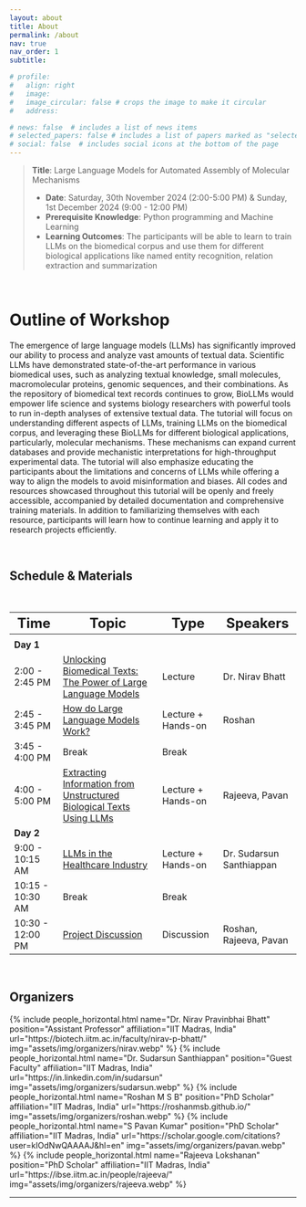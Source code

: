 ```yaml
---
layout: about
title: About
permalink: /about
nav: true
nav_order: 1
subtitle:

# profile:
#   align: right
#   image: 
#   image_circular: false # crops the image to make it circular
#   address: 

# news: false  # includes a list of news items
# selected_papers: false # includes a list of papers marked as "selected={true}"
# social: false  # includes social icons at the bottom of the page
---
```


> **Title**: Large Language Models for Automated Assembly of Molecular Mechanisms
> - **Date**: Saturday, 30th November 2024 (2:00-5:00 PM) & Sunday, 1st December 2024 (9:00 - 12:00 PM)
> - **Prerequisite Knowledge**:  Python programming and Machine Learning
> - **Learning Outcomes**: The participants will be able to learn to train LLMs on the biomedical corpus and use them for different biological applications like named entity recognition, relation extraction and summarization

&nbsp;
# Outline of Workshop
The emergence of large language models (LLMs) has significantly improved our ability to process and analyze vast amounts of textual data. Scientific LLMs have demonstrated state-of-the-art performance in various biomedical uses, such as analyzing textual knowledge, small molecules, macromolecular proteins, genomic sequences, and their combinations. As the repository of biomedical text records continues to grow, BioLLMs would empower life science and systems biology researchers with powerful tools to run in-depth analyses of extensive textual data. The tutorial will focus on understanding different aspects of LLMs, training LLMs on the biomedical corpus, and leveraging these BioLLMs for different biological applications, particularly, molecular mechanisms. These mechanisms can expand current databases and provide mechanistic interpretations for high-throughput experimental data. The tutorial will also emphasize educating the participants about the limitations and concerns of LLMs while offering a way to align the models to avoid misinformation and biases. All codes and resources showcased throughout this tutorial will be openly and freely accessible, accompanied by detailed documentation and comprehensive training materials. In addition to familiarizing themselves with each resource, participants will learn how to continue learning and apply it to research projects efficiently.

&nbsp;

## Schedule & Materials

&nbsp;

| <font size=5> Time </font> | <font size=5> Topic </font>                                                                                                            | <font size=5> Type </font>       | <font size=5> Speakers </font>                 |
| -------------------------- | -------------------------------------------------------------------------------------------------------------------------------------- | -------------------------------- | --------------------------------------------- |
| <img width=150/>           | <img width=600/>                                                                                                                       | <img width=150/>                  | <img width=200/>                              |
| **Day 1**                  |                                                                                                                                          |                                  |                                               |
| 2:00 - 2:45 PM             | [Unlocking Biomedical Texts: The Power of Large Language Models](https://drive.google.com/drive/folders/1JAYETvkVwiCXNTz0xhs2rpw01yT3Fep1?usp=sharing) | Lecture                          | Dr. Nirav Bhatt                              |
| 2:45 - 3:45 PM             | [How do Large Language Models Work?](https://drive.google.com/drive/folders/1JH7W-ry6nEzOwKsSk-SAVZZ5Wz6U8s0G?usp=sharing)       | Lecture + Hands-on               | Roshan                                       |
| 3:45 - 4:00 PM             | Break                                                                                                                          | Break                            |                                               |
| 4:00 - 5:00 PM             | [Extracting Information from Unstructured Biological Texts Using LLMs](https://drive.google.com/drive/folders/1JHhn45O2G647Q33GW1gpFc5p2HlAxwfE?usp=sharing) | Lecture + Hands-on               | Rajeeva, Pavan                               |
| **Day 2**                  |                                                                                                                                          |                                  |                                               |
| 9:00 - 10:15 AM            | [LLMs in the Healthcare Industry](https://drive.google.com/drive/folders/1JMZfNw7d0DPRsvx_CaS7--34aeH1RLN7?usp=sharing)          | Lecture + Hands-on               | Dr. Sudarsun Santhiappan                     |
| 10:15 - 10:30 AM           | Break                                                                                                                          | Break                            |                                               |
| 10:30 - 12:00 PM           | [Project Discussion](https://drive.google.com/drive/folders/1JPu2rIlkiaX1HAeF-xWxSA4nt6XsZ--4?usp=sharing)                      | Discussion                       | Roshan, Rajeeva, Pavan                       |

&nbsp;

## Organizers

<div class="row row-cols-2 projects pt-3 pb-3">
  {% include people_horizontal.html name="Dr. Nirav Pravinbhai Bhatt" position="Assistant Professor" affiliation="IIT Madras, India" url="https://biotech.iitm.ac.in/faculty/nirav-p-bhatt/" img="assets/img/organizers/nirav.webp" %}
  {% include people_horizontal.html name="Dr. Sudarsun Santhiappan" position="Guest Faculty" affiliation="IIT Madras, India" url="https://in.linkedin.com/in/sudarsun" img="assets/img/organizers/sudarsun.webp" %}
  {% include people_horizontal.html name="Roshan M S B" position="PhD Scholar" affiliation="IIT Madras, India" url="https://roshanmsb.github.io/" img="assets/img/organizers/roshan.webp" %}
  {% include people_horizontal.html name="S Pavan Kumar" position="PhD Scholar" affiliation="IIT Madras, India" url="https://scholar.google.com/citations?user=kIOdNwQAAAAJ&hl=en" img="assets/img/organizers/pavan.webp" %}
  {% include people_horizontal.html name="Rajeeva Lokshanan" position="PhD Scholar" affiliation="IIT Madras, India" url="https://ibse.iitm.ac.in/people/rajeeva/" img="assets/img/organizers/rajeeva.webp" %}
</div>

---
